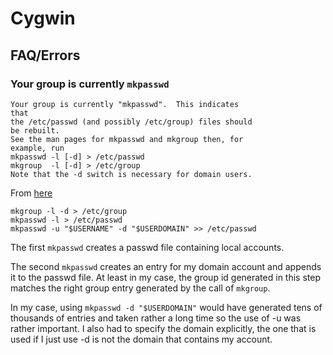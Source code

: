 # Cygwin #

## FAQ/Errors ##

### Your group is currently `mkpasswd` ###

	Your group is currently "mkpasswd".  This indicates
	that
	the /etc/passwd (and possibly /etc/group) files should
	be rebuilt.
	See the man pages for mkpasswd and mkgroup then, for
	example, run
	mkpasswd -l [-d] > /etc/passwd
	mkgroup  -l [-d] > /etc/group
	Note that the -d switch is necessary for domain users.

From [here](http://www.cygwin.com/ml/cygwin/2005-12/msg00865.html)

	mkgroup -l -d > /etc/group
	mkpasswd -l > /etc/passwd
	mkpasswd -u "$USERNAME" -d "$USERDOMAIN" >> /etc/passwd
	
The first `mkpasswd` creates a passwd file containing local accounts.

The second `mkpasswd` creates an entry for my domain account and appends it to the passwd file. At least in my case, the group id generated in this step matches the right group entry generated by the call of `mkgroup`.

In my case, using `mkpasswd -d "$USERDOMAIN"` would have generated tens of thousands of entries and taken rather a long time so the use of -u was rather important. I also had to specify the domain explicitly, the one that is used if I just use -d is not the domain that contains my account.	
